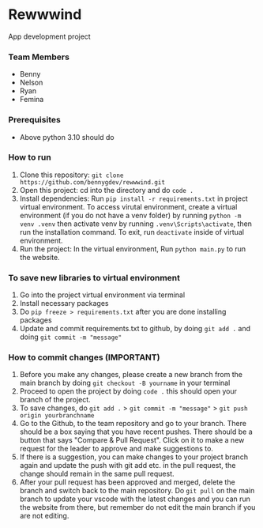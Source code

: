 # Rewwwind

App development project

### Team Members

- Benny
- Nelson
- Ryan
- Femina

### Prerequisites

- Above python 3.10 should do

### How to run

1. Clone this repository: `git clone https://github.com/bennygdev/rewwwind.git`
2. Open this project: cd into the directory and do `code .`
3. Install dependencies: Run `pip install -r requirements.txt` in project virtual environment. To access virutal environment, create a virtual environment (if you do not have a venv folder) by running `python -m venv .venv` then activate venv by running `.venv\Scripts\activate`, then run the installation command. To exit, run `deactivate` inside of virtual environment.
4. Run the project: In the virtual environment, Run `python main.py` to run the website.

### To save new libraries to virtual environment
1. Go into the project virtual environment via terminal
2. Install necessary packages
3. Do `pip freeze > requirements.txt` after you are done installing packages
4. Update and commit requirements.txt to github, by doing `git add .` and doing `git commit -m "message"`

### How to commit changes (IMPORTANT)
1. Before you make any changes, please create a new branch from the main branch by doing `git checkout -B yourname` in your terminal
2. Proceed to open the project by doing `code .` this should open your branch of the project.
3. To save changes, do `git add .` > `git commit -m "message"` > `git push origin yourbranchname`
4. Go to the Github, to the team repository and go to your branch. There should be a box saying that you have recent pushes. There should be a button that says "Compare & Pull Request". Click on it to make a new request for the leader to approve and make suggestions to. 
5. If there is a suggestion, you can make changes to your project branch again and update the push with git add etc. in the pull request, the change should remain in the same pull request.
6. After your pull request has been approved and merged, delete the branch and switch back to the main repository. Do `git pull` on the main branch to update your vscode with the latest changes and you can run the website from there, but remember do not edit the main branch if you are not editing.